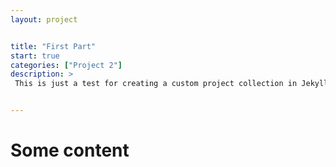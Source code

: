 ```yaml
---
layout: project


title: "First Part"
start: true
categories: ["Project 2"]
description: >
 This is just a test for creating a custom project collection in Jekyll.


---
```


# Some content